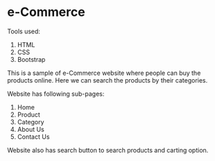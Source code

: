 # e-Commerce

Tools used:
  1. HTML
  2. CSS
  3. Bootstrap

This is a sample of e-Commerce website where people can buy the products online. 
Here we can search the products by their categories.

Website has following sub-pages:
  1. Home
  2. Product 
  3. Category
  4. About Us
  5. Contact Us

Website also has search button to search products and carting option.
